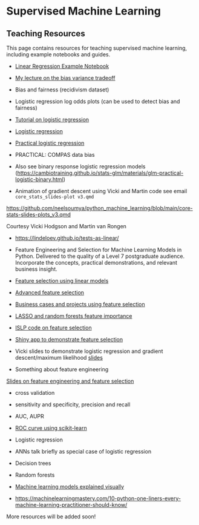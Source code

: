 # Supervised Machine Learning

## Teaching Resources

This page contains resources for teaching supervised machine learning, including example notebooks and guides.

- [Linear Regression Example Notebook](https://github.com/neelsoumya/python_machine_learning/files/linear_regression.ipynb)

- [My lecture on the bias variance tradeoff](https://www.youtube.com/watch?v=4_la9-Ehvmo)

- Bias and fairness (recidivism dataset)
  
- Logistic regression log odds plots (can be used to detect bias and fairness)

- [Tutorial on logistic regression](https://github.com/neelsoumya/python_machine_learning/blob/main/logistic_intro_simple.md)

- [Logistic regression](https://github.com/neelsoumya/python_machine_learning/blob/main/logistic_regression_python_simple.ipynb)

- [Practical logistic regression](https://github.com/neelsoumya/python_machine_learning/blob/main/practical_logistic_regression.md)

- PRACTICAL: COMPAS data bias

- Also see binary response logistic regression models (https://cambiotraining.github.io/stats-glm/materials/glm-practical-logistic-binary.html)

- Animation of gradient descent using Vicki and Martin code see email `core_stats_slides-plot v3.qmd`

https://github.com/neelsoumya/python_machine_learning/blob/main/core-stats-slides-plots_v3.qmd

Courtesy Vicki Hodgson and Martin van Rongen

 - https://lindeloev.github.io/tests-as-linear/

- Feature Engineering and Selection for Machine Learning Models in Python. Delivered to the quality of a Level 7 postgraduate audience.  Incorporate the concepts, practical demonstrations, and relevant business insight.

- [Feature selection using linear models](https://github.com/neelsoumya/python_machine_learning/blob/main/feature_engineering_linearmodels.ipynb)

- [Advanced feature selection](https://github.com/neelsoumya/python_machine_learning/blob/main/feature_selection.ipynb)

- [Business cases and projects using feature selection](https://github.com/neelsoumya/python_machine_learning/blob/main/business_cases_feature_engneering.ipynb)

- [LASSO and random forests feature importance](https://github.com/neelsoumya/python_machine_learning/blob/main/feature_selection_LASSO_trees.ipynb)

- [ISLP code on feature selection](https://github.com/intro-stat-learning/ISLP_labs/blob/stable/Ch06-varselect-lab.ipynb)

- [Shiny app to demonstrate feature selection](https://sb2333.shinyapps.io/shiny_feature_selection/)

- Vicki slides to demonstrate logistic regression and gradient descent/maximum likelihood [slides](https://github.com/neelsoumya/basic_statistics/blob/master/2025_bbs-stats_VickyHodgson.pptx)


- Something about feature engineering

[Slides on feature engineering and feature selection](https://github.com/neelsoumya/python_machine_learning/blob/main/talk_featureselection_ML_SoumyaBanerjee.pptx)


- cross validation

- sensitivity and specificity, precision and recall

- AUC, AUPR
-  [ROC curve using scikit-learn](https://scikit-learn.org/stable/auto_examples/model_selection/plot_roc.html)

- Logistic regression

- ANNs talk briefly as special case of logistic regression

- Decision trees

- Random forests

- [Machine learning models explained visually](https://mlu-explain.github.io/)

- https://machinelearningmastery.com/10-python-one-liners-every-machine-learning-practitioner-should-know/

More resources will be added soon!

